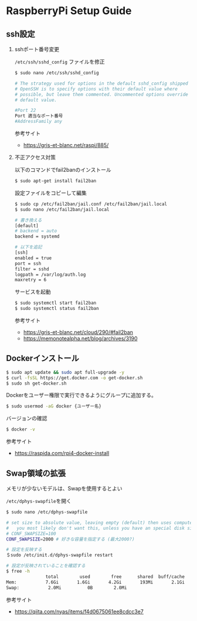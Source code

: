 # RaspberryPi Setup Guide

## ssh設定
1. sshポート番号変更

    `/etc/ssh/sshd_config` ファイルを修正
    ```bash
    $ sudo nano /etc/ssh/sshd_config

    # The strategy used for options in the default sshd_config shipped with
    # OpenSSH is to specify options with their default value where
    # possible, but leave them commented. Uncommented options override the
    # default value.

    #Port 22
    Port 適当なポート番号
    #AddressFamily any
    ```

    参考サイト
    - https://gris-et-blanc.net/raspi/885/

2. 不正アクセス対策

    以下のコマンドでfail2banのインストール
    ```bash
    $ sudo apt-get install fail2ban
    ```
    設定ファイルをコピーして編集
    ```bash
    $ sudo cp /etc/fail2ban/jail.conf /etc/fail2ban/jail.local
    $ sudo nano /etc/fail2ban/jail.local

    # 書き換える
    [default]
    # backend = auto
    backend = systemd
    
    # 以下を追記
    [ssh]
    enabled = true
    port = ssh
    filter = sshd
    logpath = /var/log/auth.log
    maxretry = 6
    ```
    サービスを起動
    ```bash
    $ sudo systemctl start fail2ban
    $ sudo systemctl status fail2ban
    ```

    参考サイト
    - https://gris-et-blanc.net/cloud/290/#fail2ban
    - https://memonotealpha.net/blog/archives/3190

## Dockerインストール
```bash
$ sudo apt update && sudo apt full-upgrade -y
$ curl -fsSL https://get.docker.com -o get-docker.sh
$ sudo sh get-docker.sh
```

Dockerをユーザー権限で実行できるようにグループに追加する。
```bash
$ sudo usermod -aG docker {ユーザー名}
```

バージョンの確認
```bash
$ docker -v
```

参考サイト
- https://raspida.com/rpi4-docker-install

## Swap領域の拡張
メモリが少ないモデルは、Swapを使用するとよい

`/etc/dphys-swapfile`を開く
```bash
$ sudo nano /etc/dphys-swapfile

# set size to absolute value, leaving empty (default) then uses computed value
#   you most likely don't want this, unless you have an special disk situation
# CONF_SWAPSIZE=100
CONF_SWAPSIZE=2000 # 好きな容量を指定する (最大2000?)

# 設定を反映する
＄sudo /etc/init.d/dphys-swapfile restart

# 設定が反映されていることを確認する
$ free -h
               total        used        free      shared  buff/cache   available
Mem:           7.6Gi       1.6Gi       4.2Gi       193Mi       2.1Gi       6.0Gi
Swap:           2.0Mi          0B        2.0Mi
```

参考サイト
- https://qiita.com/nyas/items/f4d0675061ee8cdcc3e7

